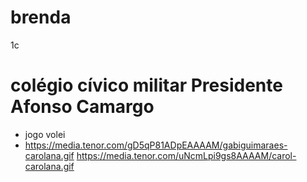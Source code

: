 # brenda
1c
# colégio cívico militar Presidente Afonso Camargo
* jogo volei
* https://media.tenor.com/gD5qP81ADpEAAAAM/gabiguimaraes-carolana.gif
https://media.tenor.com/uNcmLpi9gs8AAAAM/carol-carolana.gif

